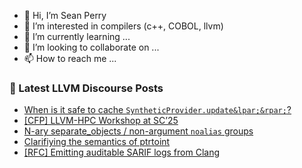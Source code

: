 - 👋 Hi, I’m Sean Perry
- 👀 I’m interested in compilers (c++, COBOL, llvm)
- 🌱 I’m currently learning ...
- 💞️ I’m looking to collaborate on ...
- 📫 How to reach me ...

<!---
s66perry/s66perry is a ✨ special ✨ repository because its `README.md` (this file) appears on your GitHub profile.
You can click the Preview link to take a look at your changes.
--->
### 📕 Latest LLVM Discourse Posts

<!-- DISCOURSE-LLVM:START -->
- [When is it safe to cache `SyntheticProvider.update&lpar;&rpar;`?](https://discourse.llvm.org/t/when-is-it-safe-to-cache-syntheticprovider-update/88608#post_4)
- [[CFP] LLVM-HPC Workshop at SC’25](https://discourse.llvm.org/t/cfp-llvm-hpc-workshop-at-sc-25/86391#post_3)
- [N-ary separate_objects / non-argument `noalias` groups](https://discourse.llvm.org/t/n-ary-separate-objects-non-argument-noalias-groups/88420#post_10)
- [Clarifiying the semantics of ptrtoint](https://discourse.llvm.org/t/clarifiying-the-semantics-of-ptrtoint/83987?page=4#post_72)
- [[RFC] Emitting auditable SARIF logs from Clang](https://discourse.llvm.org/t/rfc-emitting-auditable-sarif-logs-from-clang/88624#post_2)
<!-- DISCOURSE-LLVM:END -->
